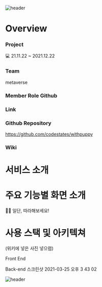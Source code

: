 ![header](https://capsule-render.vercel.app/api?type=wave&color=F7F1ED&height=300&section=header&text=🐶%20withpuppy%20🐶)


# Overview
### Project
💻 21.11.22 ~ 2021.12.22

### Team
metaverse

### Member	Role	Github


### Link


### Github Repository
https://github.com/codestates/withpuppy


### Wiki




# 서비스 소개




# 주요 기능별 화면 소개

🙌🏻 일단, 따라해보세요!




# 사용 스택 및 아키텍쳐
(위키에 넣은 사진 넣으렴)


Front End


Back-end
스크린샷 2021-03-25 오후 3 43 02


![header](https://capsule-render.vercel.app/api?type=wave&color=F7F1ED&height=300&section=footer&text=Thank%20you%20for%20Reading!)
